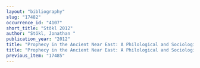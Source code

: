 ```yaml
---
layout: "bibliography"
slug: "17482"
occurrence_id: "4107"
short_title: "Stökl 2012"
author: "Stökl, Jonathan "
publication_year: "2012"
title: "Prophecy in the Ancient Near East: A Philological and Sociological Comparison, Culture and History of the Ancient Near East 56 (Leiden/Boston)"
title: "Prophecy in the Ancient Near East: A Philological and Sociological Comparison, Culture and History of the Ancient Near East 56 (Leiden/Boston)"
previous_item: "17485"
---
```

